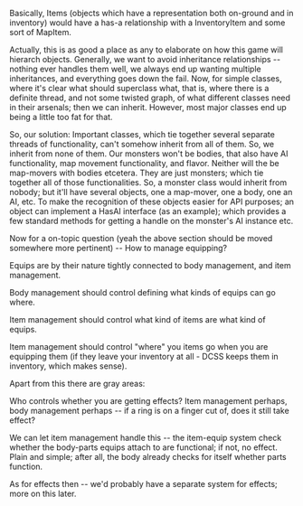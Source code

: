 Basically, Items (objects which have a representation both on-ground and in 
inventory) would have a has-a relationship with a InventoryItem and some sort of 
MapItem.

Actually, this is as good a place as any to elaborate on how this game will 
hierarch objects. Generally, we want to avoid inheritance relationships -- 
nothing ever handles them well, we always end up wanting multiple inheritances, 
and everything goes down the fail. Now, for simple classes, where it's clear 
what should superclass what, that is, where there is a definite thread, and not 
some twisted graph, of what different classes need in their arsenals; then we 
can inherit. However, most major classes end up being a little too fat for that.

So, our solution: Important classes, which tie together several separate threads 
of functionality, can't somehow inherit from all of them. So, we inherit from 
none of them. Our monsters won't be bodies, that also have AI functionality, map 
movement functionality, and flavor. Neither will the be map-movers with bodies 
etcetera. They are just monsters; which tie together all of those 
functionalities. So, a monster class would inherit from nobody; but it'll have 
several objects, one a map-mover, one a body, one an AI, etc. To make the 
recognition of these objects easier for API purposes; an object can implement a 
HasAI interface (as an example); which provides a few standard methods for 
getting a handle on the monster's AI instance etc.


Now for a on-topic question (yeah the above section should be moved somewhere 
more pertinent) -- How to manage equipping?

Equips are by their nature tightly connected to body management, and item 
management. 

Body management should control defining what kinds of equips can go where.

Item management should control what kind of items are what kind of equips.

Item management should control "where" you items go when you are equipping 
them (if they leave your inventory at all - DCSS keeps them in inventory, which 
makes sense).

Apart from this there are gray areas:

Who controls whether you are getting effects? Item management perhaps, body 
management perhaps -- if a ring is on a finger cut of, does it still take 
effect?

We can let item management handle this -- the item-equip system check whether 
the body-parts equips attach to are functional; if not, no effect. Plain and 
simple; after all, the body already checks for itself whether parts function.

As for effects then -- we'd probably have a separate system for effects;  more 
on this later.
